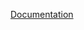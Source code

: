 [Documentation](https://github.com/Ryan-Jung/PixSale/blob/master/Milestones/CSC648-848%20Section%2001%20Summer%202017%20Milestone5%20Team04.pdf)
